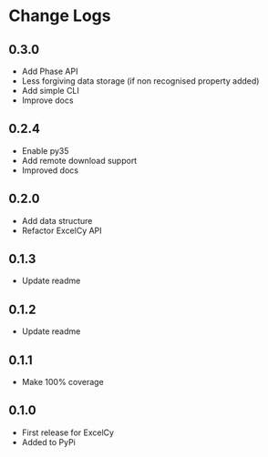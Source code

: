 # Change Logs

## 0.3.0
- Add Phase API
- Less forgiving data storage (if non recognised property added)
- Add simple CLI
- Improve docs

## 0.2.4
- Enable py35
- Add remote download support
- Improved docs

## 0.2.0
- Add data structure
- Refactor ExcelCy API

## 0.1.3
- Update readme

## 0.1.2
- Update readme

## 0.1.1
- Make 100% coverage

## 0.1.0
- First release for ExcelCy
- Added to PyPi
